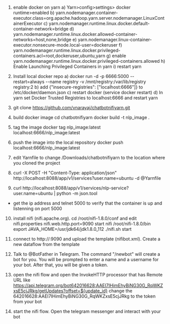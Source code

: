 1) enable docker on yarn
a) Yarn>config>settings> docker runtime>enabled
b) yarn.nodemanager.container-executor.class=org.apache.hadoop.yarn.server.nodemanager.LinuxContainerExecutor
c) yarn.nodemanager.runtime.linux.docker.default-container-network=bridge
d) yarn.nodemanager.runtime.linux.docker.allowed-container-networks=host,none,bridge
e) yarn.nodemanager.linux-container-executor.nonsecure-mode.local-user=dockeruser
f) yarn.nodemanager.runtime.linux.docker.privileged-containers.acl=root,dockeruser,ubuntu,yarn
g) enable yarn.nodemanager.runtime.linux.docker.privileged-containers.allowed
h) Enable Launching Privileged Containers in yarn
i) restart yarn
   



2) Install local docker repo
a) docker run -d -p 6666:5000 --restart=always --name registry -v /mnt/registry:/var/lib/registry registry:2 
b) add {"insecure-registries": ["localhost:6666"]} to /etc/docker/daemon.json
c) restart docker  (service docker restart)
d) In yarn set Docker Trusted Registries to localhost:6666 and restart yarn

3) git clone https://github.com/vnarayaj/chatbotnifiyarn.git


4) build docker image 
cd chatbotnifiyarn
docker build -t nlp_image .

5) tag the image 
docker tag nlp_image:latest localhost:6666/nlp_image:latest

6) push the image into the local repository 
docker push localhost:6666/nlp_image:latest

7) edit Yarnfile to change /Downloads/chatbotnifiyarn  to the location where you cloned the project

8) curl -X POST -H "Content-Type: application/json" http://localhost:8088/app/v1/services?user.name=ubuntu -d @Yarnfile

9) curl http://localhost:8088/app/v1/services/nlp-service?user.name=ubuntu | python -m json.tool    
- get the ip address and telnet <ip address> 5000 to verify that the container is up and listenning on port 5000

10) install nifi (nifi.apache.org). cd /root/nifi-1.8.0/conf and edit nifi.properties 
nifi.web.http.port=9090
start nifi
/root/nifi-1.8.0/bin
export JAVA_HOME=/usr/jdk64/jdk1.8.0_112
./nifi.sh start

11) connect to http://<nifi host>:9090 and upload the template (nifibot.xml). Create a new dataflow from the template

12) Talk to @BotFather in Telegram. The command "/newbot" will create a bot for you. 
You will be prompted to enter a name and a username for your bot. After that, you will be given a token.

13) open the nifi flow and open the InvokeHTTP processor that has Remote URL like https://api.telegram.org/bot642016628:AAEI7IHimEhyBiNG30G_RqWKZxsE5cjJRkg/getUpdates?offset=${update_id}
change the 642016628:AAEI7IHimEhyBiNG30G_RqWKZxsE5cjJRkg to the token from your bot


14) start the nifi flow. Open the telegram messenger and interact with your bot
